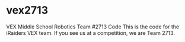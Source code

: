 # vex2713
VEX Middle School Robotics Team #2713 Code
This is the code for the iRaiders VEX team. If you see us at a competition, we are Team 2713.
